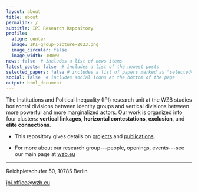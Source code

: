 ```yaml
---
layout: about
title: about
permalink: /
subtitle: IPI Research Repository
profile:
  align: center
  image: IPI-group-picture-2023.png
  image_circular: false
  image_width: 100vw
news: false  # includes a list of news items
latest_posts: false  # includes a list of the newest posts
selected_papers: false # includes a list of papers marked as "selected={true}"
social: false  # includes social icons at the bottom of the page
output: html_document
---
```


The Institutions and Political Inequality (IPI) research unit at the WZB studies horizontal divisions between identity groups and vertical divisions between more powerful and more marginalized actors. Our work is organized into four clusters: **vertical linkages**, **horizontal contestations**, **exclusion**, and **elite connections**.  

* This repository gives details on [projects](https://wzb-ipi.github.io/projects/) and [publications](https://wzb-ipi.github.io/publications/). 

* For more about our research group---people, openings, events---see our main page at [wzb.eu](https://www.wzb.eu/en/research/political-economy-of-development/institutions-and-political-inequality)


_____

 Reichpietschufer 50,
 10785 Berlin
 
 ipi.office@wzb.eu

